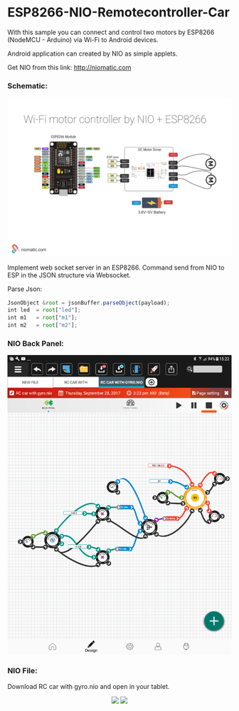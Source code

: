 # ESP8266-NIO-Remotecontroller-Car

With this sample you can connect and control two motors by ESP8266 (NodeMCU - Arduino) via Wi-Fi to Android devices. 

Android application can created by NIO as simple applets.

Get NIO from this link: http://niomatic.com


### Schematic:
![alt text](https://github.com/pajuhaan/ESP8266-NIO-Remotecontroller-Car/blob/master/Schematic/wifi-nio-nodemcu-esp8266-RCcar.jpg?raw=true)

Implement web socket server in an ESP8266. Command send from NIO to ESP in the JSON structure via Websocket.

Parse Json:
```javascript
JsonObject &root = jsonBuffer.parseObject(payload);
int led  = root["led"];
int m1   = root["m1"];
int m2   = root["m2"];
```

### NIO Back Panel:
![alt text](https://github.com/pajuhaan/ESP8266-NIO-Remotecontroller-Car/blob/master/Schematic/BackPanel.png?raw=true)

### NIO File:
Download RC car with gyro.nio and open in your tablet.

<p align="center">
  <img src="https://github.com/pajuhaan/ESP8266-NIO-Remotecontroller-Car/blob/master/images/car1.png?raw=true" width="350"/>
  <img src="https://github.com/pajuhaan/ESP8266-NIO-Remotecontroller-Car/blob/master/images/car3.png?raw=true" width="350"/>
</p>
